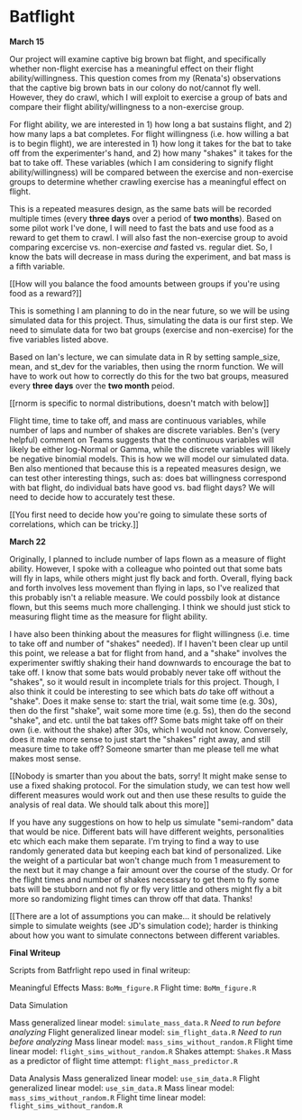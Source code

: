 # Batflight

**March 15**


Our project will examine captive big brown bat flight, and specifically whether non-flight exercise has a meaningful effect on their flight ability/willingness. This question comes from my (Renata's) observations that the captive big brown bats in our colony do not/cannot fly well. However, they do crawl, which I will exploit to exercise a group of bats and compare their flight ability/willingness to a non-exercise group. 

For flight ability, we are interested in 1) how long a bat sustains flight, and 2) how many laps a bat completes. For flight willingness (i.e. how willing a bat is to begin flight), we are interested in 1) how long it takes for the bat to take off from the experimenter's hand, and 2) how many "shakes" it takes for the bat to take off. These variables (which I am considering to signify flight ability/willingness) will be compared between the exercise and non-exercise groups to determine whether crawling exercise has a meaningful effect on flight.

This is a repeated measures design, as the same bats will be recorded multiple times (every **three days** over a period of **two months**). Based on some pilot work I've done, I will need to fast the bats and use food as a reward to get them to crawl. I will also fast the non-exercise group to avoid comparing excercise vs. non-exercise *and* fasted vs. regular diet. So, I know the bats will decrease in mass during the experiment, and bat mass is a fifth variable. 

[[How will you balance the food amounts between groups if you're using food as a reward?]]

This is something I am planning to do in the near future, so we will be using simulated data for this project. Thus, simulating the data is our first step. We need to simulate data for two bat groups (exercise and non-exercise) for the five variables listed above. 

Based on Ian's lecture, we can simulate data in R by setting sample_size, mean, and st_dev for the variables, then using the rnorm function. We will have to work out how to correctly do this for the two bat groups, measured every **three days** over the **two month** peiod.

[[rnorm is specific to normal distributions, doesn't match with below]]

Flight time, time to take off, and mass are continuous variables, while number of laps and number of shakes are discrete variables. Ben's (very helpful) comment on Teams suggests that the continuous variables will likely be either log-Normal or Gamma, while the discrete variables will likely be negative binomial models. This is how we will model our simulated data. Ben also mentioned that because this is a repeated measures design, we can test other interesting things, such as: does bat willingness correspond with bat flight, do individual bats have good vs. bad flight days? We will need to decide how to accurately test these. 

[[You first need to decide how you're going to simulate these sorts of correlations, which can be tricky.]]

**March 22**

Originally, I planned to include number of laps flown as a measure of flight ability. However, I spoke with a colleague who pointed out that some bats will fly in laps, while others might just fly back and forth. Overall, flying back and forth involves less movement than flying in laps, so I've realized that this probably isn't a reliable measure. We could possbily look at distance flown, but this seems much more challenging. I think we should just stick to measuring flight time as the measure for flight ability. 

I have also been thinking about the measures for flight willingness (i.e. time to take off and number of "shakes" needed). If I haven't been clear up until this point, we release a bat for flight from hand, and a "shake" involves the experimenter swiftly shaking their hand downwards to encourage the bat to take off. I know that some bats would probably never take off without the "shakes", so it would result in incomplete trials for this project. Though, I also think it could be interesting to see which bats *do* take off without a "shake". Does it make sense to: start the trial, wait some time (e.g. 30s), then do the first "shake", wait some more time (e.g. 5s), then do the second "shake", and etc. until the bat takes off? Some bats might take off on their own (i.e. without the shake) after 30s, which I would not know. Conversely, does it make more sense to just start the "shakes" right away, and still measure time to take off? Someone smarter than me please tell me what makes most sense. 

[[Nobody is smarter than you about the bats, sorry! It might make sense to use a fixed shaking protocol. For the simulation study, we can test how well different measures would work out and then use these results to guide the analysis of real data. We should talk about this more]]

If you have any suggestions on how to help us simulate "semi-random" data that would be nice. Different bats will have different weights, personalities etc which each make them separate. I'm trying to find a way to use randomly generated data but keeping each bat kind of personalized. Like the weight of a particular bat won't change much from 1 measurement to the next but it may change a fair amount over the course of the study. Or for the flight times and number of shakes necessary to get them to fly some bats will be stubborn and not fly or fly very little and others might fly a bit more so randomizing flight times can throw off that data. Thanks!

[[There are a lot of assumptions you can make... it should be relatively simple to simulate weights (see JD's simulation code); harder is thinking about how you want to simulate connectons between different variables.


**Final Writeup**

Scripts from Batfrlight repo used in final writeup:

Meaningful Effects
Mass: `BoMm_figure.R`
Flight time: `BoMm_figure.R`

Data Simulation

Mass generalized linear model: `simulate_mass_data.R` *Need to run before analyzing*
Flight generalized linear model: `sim_flight_data.R` *Need to run before analyzing*
Mass linear model: `mass_sims_without_random.R`
Flight time linear model: `flight_sims_without_random.R`
Shakes attempt: `Shakes.R`
Mass as a predictor of flight time attempt: `flight_mass_predictor.R`

Data Analysis
Mass generalized linear model: `use_sim_data.R`
Flight generalized linear model: `use_sim_data.R`
Mass linear model: `mass_sims_without_random.R`
Flight time linear model: `flight_sims_without_random.R`

